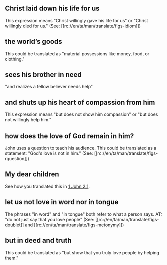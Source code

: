 ## Christ laid down his life for us ##

This expression means "Christ willingly gave his life for us" or "Christ willingly died for us." (See: [[rc://en/ta/man/translate/figs-idiom]])

## the world’s goods ##

This could be translated as "material possessions like money, food, or clothing."

## sees his brother in need ##

"and realizes a fellow believer needs help"

## and shuts up his heart of compassion from him ##

This expression means "but does not show him compassion" or "but does not willingly help him."

## how does the love of God remain in him? ##

John uses a question to teach his audience. This could be translated as a statement: "God's love is not in him." (See: [[rc://en/ta/man/translate/figs-rquestion]])

## My dear children ##

See how you translated this in [1 John 2:1](../02/01.md).

## let us not love in word nor in tongue ##

The phrases "in word" and "in tongue" both refer to what a person says. AT: "do not just say that you love people" (See: [[rc://en/ta/man/translate/figs-doublet]] and [[rc://en/ta/man/translate/figs-metonymy]])

## but in deed and truth ##

This could be translated as "but show that you truly love people by helping them."